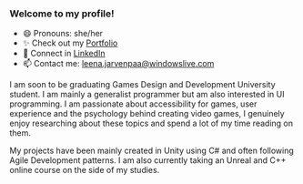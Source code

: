 ### Welcome to my profile!

- 😄 Pronouns: she/her
-  :sparkles: Check out my [Portfolio](https://www.leenajvp.co.uk/) 
- :busts_in_silhouette: Connect in [LinkedIn](https://www.linkedin.com/in/leenaj10/)
- :mailbox: Contact me: leena.jarvenpaa@windowslive.com

I am soon to be graduating Games Design and Development University student. I am mainly a generalist programmer but am also interested in UI programming. I am passionate about accessibility for games, user experience and the psychology behind creating video games, I genuinely enjoy researching about these topics and spend a lot of my time reading on them.

My projects have been mainly created in Unity using C# and often following Agile Development patterns. I am also currently taking an Unreal and C++ online course on the side of my studies. 
